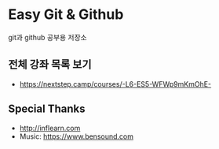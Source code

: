 # Easy Git & Github

git과 github 공부용 저장소

## 전체 강좌 목록 보기

- https://nextstep.camp/courses/-L6-ES5-WFWp9mKmOhE-

## Special Thanks

- http://inflearn.com
- Music: https://www.bensound.com